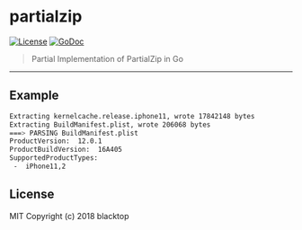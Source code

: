 # partialzip

[![License](http://img.shields.io/:license-mit-blue.svg)](http://doge.mit-license.org) [![GoDoc](https://godoc.org/github.com/blacktop/partialzip?status.svg)](https://godoc.org/github.com/blacktop/partialzip)

> Partial Implementation of PartialZip in Go

---

## Example

```bash
Extracting kernelcache.release.iphone11, wrote 17842148 bytes
Extracting BuildManifest.plist, wrote 206068 bytes
===> PARSING BuildManifest.plist
ProductVersion:  12.0.1
ProductBuildVersion:  16A405
SupportedProductTypes:
 -  iPhone11,2
```

## License

MIT Copyright (c) 2018 blacktop
